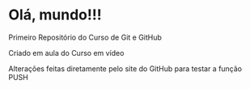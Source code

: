 # Olá, mundo!!!
 Primeiro Repositório do Curso de Git e GitHub

 Criado em aula do Curso em vídeo
 
 Alterações feitas diretamente pelo site do GitHub para testar a função PUSH
